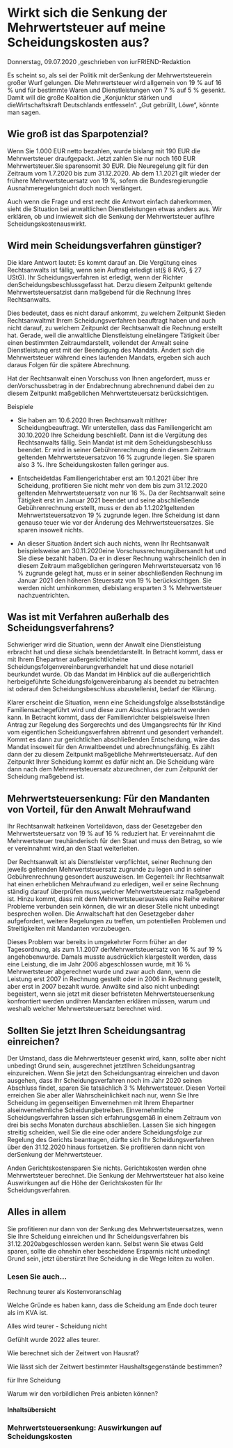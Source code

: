# Wirkt sich die Senkung der Mehrwertsteuer auf meine Scheidungskosten aus?

Donnerstag, 09.07.2020 ,geschrieben von iurFRIEND-Redaktion

Es scheint so, als sei der Politik mit derSenkung der Mehrwertsteuerein großer Wurf gelungen. Die Mehrwertsteuer wird allgemein von 19 % auf 16 % und für bestimmte Waren und Dienstleistungen von 7 % auf 5 % gesenkt. Damit will die große Koalition die „Konjunktur stärken und dieWirtschaftskraft Deutschlands entfesseln“. „Gut gebrüllt, Löwe“, könnte man sagen.

## Wie groß ist das Sparpotenzial?

Wenn Sie 1.000 EUR netto bezahlen, wurde bislang mit 190 EUR die Mehrwertsteuer draufgepackt. Jetzt zahlen Sie nur noch 160 EUR Mehrwertsteuer.Sie sparensomit 30 EUR. Die Neuregelung gilt für den Zeitraum vom 1.7.2020 bis zum 31.12.2020. Ab dem 1.1.2021 gilt wieder der frühere Mehrwertsteuersatz von 19 %, sofern die Bundesregierungdie Ausnahmeregelungnicht doch noch verlängert.

Auch wenn die Frage und erst recht die Antwort einfach daherkommen, sieht die Situation bei anwaltlichen Dienstleistungen etwas anders aus. Wir erklären, ob und inwieweit sich die Senkung der Mehrwertsteuer aufIhre Scheidungskostenauswirkt.

## Wird mein Scheidungsverfahren günstiger?

Die klare Antwort lautet: Es kommt darauf an. Die Vergütung eines Rechtsanwalts ist fällig, wenn sein Auftrag erledigt ist(§ 8 RVG, § 27 UStG). Ihr Scheidungsverfahren ist erledigt, wenn der Richter denScheidungsbeschlussgefasst hat. Derzu diesem Zeitpunkt geltende Mehrwertsteuersatzist dann maßgebend für die Rechnung Ihres Rechtsanwalts.

Dies bedeutet, dass es nicht darauf ankommt, zu welchem Zeitpunkt Sieden Rechtsanwaltmit Ihrem Scheidungsverfahren beauftragt haben und auch nicht darauf, zu welchem Zeitpunkt der Rechtsanwalt die Rechnung erstellt hat. Gerade, weil die anwaltliche Dienstleistung einelängere Tätigkeit über einen bestimmten Zeitraumdarstellt, vollendet der Anwalt seine Dienstleistung erst mit der Beendigung des Mandats. Ändert sich die Mehrwertsteuer während eines laufenden Mandats, ergeben sich auch daraus Folgen für die spätere Abrechnung.

Hat der Rechtsanwalt einen Vorschuss von Ihnen angefordert, muss er denVorschussbetrag in der Endabrechnung abrechnenund dabei den zu diesem Zeitpunkt maßgeblichen Mehrwertsteuersatz berücksichtigen.

Beispiele

- Sie haben am 10.6.2020 Ihren Rechtsanwalt mitIhrer Scheidungbeauftragt. Wir unterstellen, dass das Familiengericht am 30.10.2020 Ihre Scheidung beschließt. Dann ist die Vergütung des Rechtsanwalts fällig. Sein Mandat ist mit dem Scheidungsbeschluss beendet. Er wird in seiner Gebührenrechnung denin diesem Zeitraum geltenden Mehrwertsteuersatzvon 16 % zugrunde liegen. Sie sparen also 3 %. Ihre Scheidungskosten fallen geringer aus.

- Entscheidetdas Familiengerichtaber erst am 10.1.2021 über Ihre Scheidung, profitieren Sie nicht mehr von dem bis zum 31.12.2020 geltenden Mehrwertsteuersatz von nur 16 %. Da der Rechtsanwalt seine Tätigkeit erst im Januar 2021 beendet und seine abschließende Gebührenrechnung erstellt, muss er den ab 1.1.2021geltenden Mehrwertsteuersatzvon 19 % zugrunde legen. Ihre Scheidung ist dann genauso teuer wie vor der Änderung des Mehrwertsteuersatzes. Sie sparen insoweit nichts.

- An dieser Situation ändert sich auch nichts, wenn Ihr Rechtsanwalt beispielsweise am 30.11.2020eine Vorschussrechnungübersandt hat und Sie diese bezahlt haben. Da er in dieser Rechnung wahrscheinlich den in diesem Zeitraum maßgeblichen geringeren Mehrwertsteuersatz von 16 % zugrunde gelegt hat, muss er in seiner abschließenden Rechnung im Januar 2021 den höheren Steuersatz von 19 % berücksichtigen. Sie werden nicht umhinkommen, diebislang ersparten 3 % Mehrwertsteuer nachzuentrichten.

## Was ist mit Verfahren außerhalb des Scheidungsverfahrens?

Schwieriger wird die Situation, wenn der Anwalt eine Dienstleistung erbracht hat und diese sichals beendetdarstellt. In Betracht kommt, dass er mit Ihrem Ehepartner außergerichtlicheine Scheidungsfolgenvereinbarungverhandelt hat und diese notariell beurkundet wurde. Ob das Mandat im Hinblick auf die außergerichtlich herbeigeführte Scheidungsfolgenvereinbarung als beendet zu betrachten ist oderauf den Scheidungsbeschluss abzustellenist, bedarf der Klärung.

Klarer erscheint die Situation, wenn eine Scheidungsfolge alsselbstständige Familiensachegeführt wird und diese zum Abschluss gebracht werden kann. In Betracht kommt, dass der Familienrichter beispielsweise Ihren Antrag zur Regelung des Sorgerechts und des Umgangsrechts für Ihr Kind vom eigentlichen Scheidungsverfahren abtrennt und gesondert verhandelt. Kommt es dann zur gerichtlichen abschließenden Entscheidung, wäre das Mandat insoweit für den Anwaltbeendet und abrechnungsfähig. Es zählt dann der zu diesem Zeitpunkt maßgebliche Mehrwertsteuersatz. Auf den Zeitpunkt Ihrer Scheidung kommt es dafür nicht an. Die Scheidung wäre dann nach dem Mehrwertsteuersatz abzurechnen, der zum Zeitpunkt der Scheidung maßgebend ist.

## Mehrwertsteuersenkung: Für den Mandanten von Vorteil, für den Anwalt Mehraufwand

Ihr Rechtsanwalt hatkeinen Vorteildavon, dass der Gesetzgeber den Mehrwertsteuersatz von 19 % auf 16 % reduziert hat. Er vereinnahmt die Mehrwertsteuer treuhänderisch für den Staat und muss den Betrag, so wie er vereinnahmt wird,an den Staat weiterleiten.

Der Rechtsanwalt ist als Dienstleister verpflichtet, seiner Rechnung den jeweils geltenden Mehrwertsteuersatz zugrunde zu legen und in seiner Gebührenrechnung gesondert auszuweisen. Im Gegenteil: Ihr Rechtsanwalt hat einen erheblichen Mehraufwand zu erledigen, weil er seine Rechnung ständig darauf überprüfen muss,welcher Mehrwertsteuersatz maßgebend ist. Hinzu kommt, dass mit dem Mehrwertsteuerausweis eine Reihe weiterer Probleme verbunden sein können, die wir an dieser Stelle nicht unbedingt besprechen wollen. Die Anwaltschaft hat den Gesetzgeber daher aufgefordert, weitere Regelungen zu treffen, um potentiellen Problemen und Streitigkeiten mit Mandanten vorzubeugen.

Dieses Problem war bereits in umgekehrter Form früher an der Tagesordnung, als zum 1.1.2007 derMehrwertsteuersatz von 16 % auf 19 % angehobenwurde. Damals musste ausdrücklich klargestellt werden, dass eine Leistung, die im Jahr 2006 abgeschlossen wurde, mit 16 % Mehrwertsteuer abgerechnet wurde und zwar auch dann, wenn die Leistung erst 2007 in Rechnung gestellt oder in 2006 in Rechnung gestellt, aber erst in 2007 bezahlt wurde. Anwälte sind also nicht unbedingt begeistert, wenn sie jetzt mit dieser befristeten Mehrwertsteuersenkung konfrontiert werden undihren Mandanten erklären müssen, warum und weshalb welcher Mehrwertsteuersatz berechnet wird.

## Sollten Sie jetzt Ihren Scheidungsantrag einreichen?

Der Umstand, dass die Mehrwertsteuer gesenkt wird, kann, sollte aber nicht unbedingt Grund sein, ausgerechnet jetztIhren Scheidungsantrag einzureichen. Wenn Sie jetzt den Scheidungsantrag einreichen und davon ausgehen, dass Ihr Scheidungsverfahren noch im Jahr 2020 seinen Abschluss findet, sparen Sie tatsächlich 3 % Mehrwertsteuer. Diesen Vorteil erreichen Sie aber aller Wahrscheinlichkeit nach nur, wenn Sie Ihre Scheidung im gegenseitigen Einvernehmen mit Ihrem Ehepartner alseinvernehmliche Scheidungbetreiben. Einvernehmliche Scheidungsverfahren lassen sich erfahrungsgemäß in einem Zeitraum von drei bis sechs Monaten durchaus abschließen. Lassen Sie sich hingegen streitig scheiden, weil Sie die eine oder andere Scheidungsfolge zur Regelung des Gerichts beantragen, dürfte sich Ihr Scheidungsverfahren über den 31.12.2020 hinaus fortsetzen. Sie profitieren dann nicht von derSenkung der Mehrwertsteuer.

Anden Gerichtskostensparen Sie nichts. Gerichtskosten werden ohne Mehrwertsteuer berechnet. Die Senkung der Mehrwertsteuer hat also keine Auswirkungen auf die Höhe der Gerichtskosten für Ihr Scheidungsverfahren.

## Alles in allem

Sie profitieren nur dann von der Senkung des Mehrwertsteuersatzes, wenn Sie Ihre Scheidung einreichen und Ihr Scheidungsverfahren bis 31.12.2020abgeschlossen werden kann. Selbst wenn Sie etwas Geld sparen, sollte die ohnehin eher bescheidene Ersparnis nicht unbedingt Grund sein, jetzt überstürzt Ihre Scheidung in die Wege leiten zu wollen.

### Lesen Sie auch...

Rechnung teurer als Kostenvoranschlag

Welche Gründe es haben kann, dass die Scheidung am Ende doch teurer als im KVA ist.

Alles wird teurer - Scheidung nicht

Gefühlt wurde 2022 alles teurer.

Wie berechnet sich der Zeitwert von Hausrat?

Wie lässt sich der Zeitwert bestimmter Haushaltsgegenstände bestimmen?

für Ihre Scheidung

Warum wir den vorbildlichen Preis anbieten können?

#### Inhaltsübersicht

### Mehrwertsteuersenkung: Auswirkungen auf Scheidungskosten